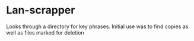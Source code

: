 # Lan-scrapper
Looks through a directory for key phrases.  Initial use was to find copies as well as files marked for deletion
